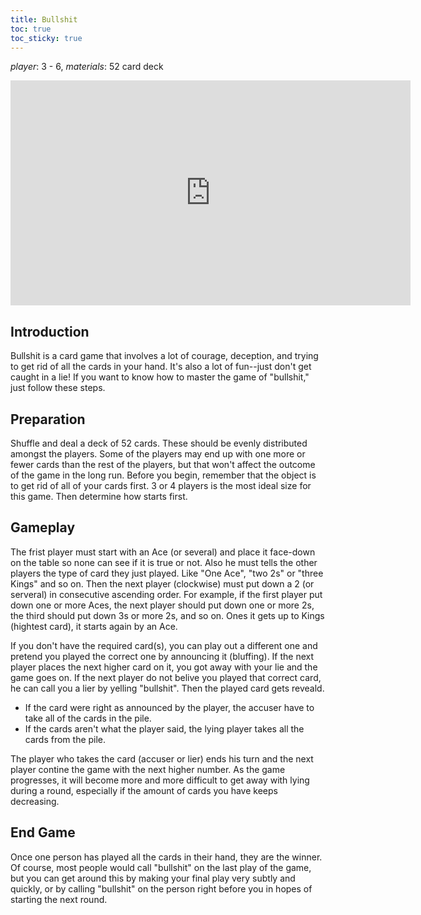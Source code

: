 ```yaml
---
title: Bullshit
toc: true
toc_sticky: true
---
```


_player_: 3 - 6, _materials_: 52 card deck


<iframe width="640" height="360" src="https://www.youtube-nocookie.com/embed/fAaRpgAsokA?controls=0" frameborder="0" allowfullscreen></iframe>

## Introduction

Bullshit is a card game that involves a lot of courage, deception, and trying to get rid of all the cards in your hand. It's also a lot of fun--just don't get caught in a lie! If you want to know how to master the game of "bullshit," just follow these steps.

## Preparation

 Shuffle and deal a deck of 52 cards. These should be evenly distributed amongst the players. Some of the players may end up with one more or fewer cards than the rest of the players, but that won't affect the outcome of the game in the long run. Before you begin, remember that the object is to get rid of all of your cards first. 3 or 4 players is the most ideal size for this game. Then determine how starts first.

 ## Gameplay

The frist player must start with an Ace (or several) and place it face-down on the table so none can see if it is true or not. Also he must tells the other players the type of card they just played. Like "One Ace", "two 2s" or "three Kings" and so on. Then the next player (clockwise) must put down a 2 (or serveral) in consecutive ascending order. For example, if the first player put down one or more Aces, the next player should put down one or more 2s, the third should put down 3s or more 2s, and so on. Ones it gets up to Kings (hightest card), it starts again by an Ace.

If you don't have the required card(s), you can play out a different one and pretend you played the correct one by announcing it (bluffing). If the next player places the next higher card on it, you got away with your lie and the game goes on. If the next player do not belive you played that correct card, he can call you a lier by yelling "bullshit". Then the played card gets reveald.

* If the card were right as announced by the player, the accuser have to take all of the cards in the pile.
* If the cards aren't what the player said, the lying player takes all the cards from the pile.

The player who takes the card (accuser or lier) ends his turn and the next player contine the game with the next higher number. As the game progresses, it will become more and more difficult to get away with lying during a round, especially if the amount of cards you have keeps decreasing.

## End Game

Once one person has played all the cards in their hand, they are the winner. Of course, most people would call "bullshit" on the last play of the game, but you can get around this by making your final play very subtly and quickly, or by calling "bullshit" on the person right before you in hopes of starting the next round.